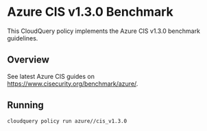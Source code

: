 # Azure CIS v1.3.0 Benchmark

This CloudQuery policy implements the Azure CIS v1.3.0 benchmark guidelines.

## Overview

See latest Azure CIS guides on https://www.cisecurity.org/benchmark/azure/.

## Running

```bash
cloudquery policy run azure//cis_v1.3.0
```